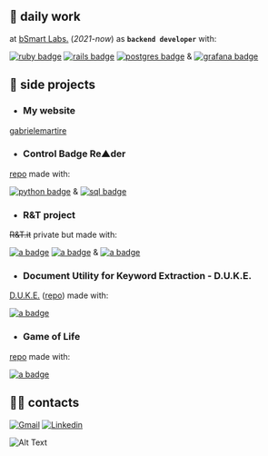 ## 📌 daily work
at [bSmart Labs.](https://www.bsmart.it/) (_2021-now_) as **`backend developer`** with:
<div>
  <a href="#"><img src="https://img.shields.io/badge/ruby-%23CC342D.svg?style=for-the-badge&logo=ruby&logoColor=white" alt="ruby badge"/></a>
  <a href="#"><img src="https://img.shields.io/badge/rails-%23CC0000.svg?style=for-the-badge&logo=ruby-on-rails&logoColor=white" alt="rails badge"/></a>
  <a href="#"><img src="https://img.shields.io/badge/postgres-%23316192.svg?style=for-the-badge&logo=postgresql&logoColor=white" alt="postgres badge"/></a>
  & <a href="#"><img src="https://img.shields.io/badge/grafana-%23F46800.svg?style=for-the-badge&logo=grafana&logoColor=white" alt="grafana badge"/></a>
</div>

## 💾 side projects

+ ### My website
[gabrielemartire](https://gabrielemartire.github.io/) 

+ ### Control Badge Re▲der
[repo](https://github.com/gabrielemartire/control_badge_reader) made with:
<div>
  <a href="#"><img src="https://img.shields.io/badge/python-3670A0?style=for-the-badge&logo=python&logoColor=ffdd54" alt="python badge"/></a>
  & <a href="#"><img src="https://img.shields.io/badge/mysql-%2300f.svg?style=for-the-badge&logo=mysql&logoColor=white" alt="sql badge"/></a>
  <img src="" alt=""/>
</div>

+ ### R&T project
~~R&T.it~~ private but made with:
<div>
  <a href="#"><img src="https://img.shields.io/badge/react-%2320232a.svg?style=for-the-badge&logo=react&logoColor=%2361DAFB" alt="a badge"/></a>
  <a href="#"><img src="https://img.shields.io/badge/typescript-%23007ACC.svg?style=for-the-badge&logo=typescript&logoColor=white" alt="a badge"/></a>
  & <a href="#"><img src="https://img.shields.io/badge/Supabase-3ECF8E?style=for-the-badge&logo=supabase&logoColor=white" alt="a badge"/></a>
</div>

+ ### Document Utility for Keyword Extraction - D.U.K.E.
[D.U.K.E.](https://gabrielemartire.github.io/DUKE/) ([repo](https://github.com/gabrielemartire/DUKE/tree/main)) made with:
<div>
  <a href="#"><img src="https://img.shields.io/badge/javascript-%23323330.svg?style=for-the-badge&logo=javascript&logoColor=%23F7DF1E" alt="a badge"/></a>
</div>

+ ### Game of Life
[repo](https://github.com/gabrielemartire/game_of_life) made with:
<div>
  <a href="#"><img src="https://img.shields.io/badge/ruby-%23CC342D.svg?style=for-the-badge&logo=ruby&logoColor=white" alt="a badge"/></a>
</div>

## 🏴‍☠️ contacts

<!--  <a src="google.com"> <img src="https://img.shields.io/badge/-MASTODON-%232B90D9?style=for-the-badge&logo=mastodon&logoColor=white" alt="a badge"/> </a>
  <a> <img src="https://img.shields.io/badge/Telegram-2CA5E0?style=for-the-badge&logo=telegram&logoColor=white" alt="a badge"/> </a> -->

[![Gmail](https://img.shields.io/badge/gabriele.martire@gmail.com-D14836?style=for-the-badge&logo=gmail&logoColor=white)](mailto:gabriele.martire@gmail.com)
[![Linkedin](https://img.shields.io/badge/-GabrieleMartire-blue?style=for-the-badge&logo=Linkedin&logoColor=white&link=https://www.linkedin.com/in/gabriele-martire-33429395/)](https://www.linkedin.com/in/gabriele-martire-33429395/)

![Alt Text](https://media.giphy.com/media/FcT1BFYoHwJxu/giphy.gif)
